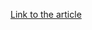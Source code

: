 [Link to the article](https://unit42.paloaltonetworks.com/crypto-clipper-targets-portuguese-speakers/)
